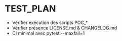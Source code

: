 # TEST_PLAN

- Vérifier exécution des scripts POC_*
- Vérifier présence LICENSE.md & CHANGELOG.md
- CI minimal avec pytest --maxfail=1
